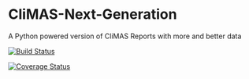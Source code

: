 CliMAS-Next-Generation
======================

A Python powered version of CliMAS Reports with more and better data

[![Build Status](https://travis-ci.org/DanielBaird/CliMAS-Next-Generation.png?branch=master)](https://travis-ci.org/DanielBaird/CliMAS-Next-Generation)

[![Coverage Status](https://coveralls.io/repos/DanielBaird/CliMAS-Next-Generation/badge.png)](https://coveralls.io/r/DanielBaird/CliMAS-Next-Generation)
